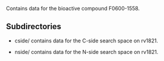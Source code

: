 Contains data for the bioactive compound F0600-1558.

## Subdirectories

- cside/ contains data for the C-side search space on rv1821.

- nside/ contains data for the N-side search space on rv1821.

